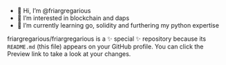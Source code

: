 - 👋 Hi, I’m @friargregarious
- 👀 I’m interested in blockchain and daps
- 🌱 I’m currently learning go, solidity and furthering my python expertise

friargregarious/friargregarious is a ✨ special ✨ repository because its `README.md` (this file) appears on your GitHub profile.
You can click the Preview link to take a look at your changes.
